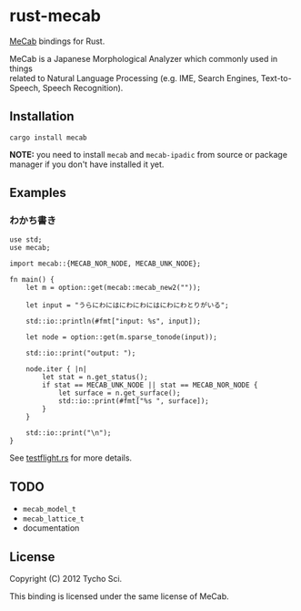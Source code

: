  rust-mecab
============

[MeCab](http://mecab.sourceforge.net/) bindings for Rust.

MeCab is a Japanese Morphological Analyzer which commonly used in things  
related to Natural Language Processing
(e.g. IME, Search Engines, Text-to-Speech, Speech Recognition).

 Installation
--------------

    cargo install mecab

**NOTE:** you need to install `mecab` and `mecab-ipadic` from source or package manager
if you don't have installed it yet.

 Examples
----------

### わかち書き

    use std;
    use mecab;

    import mecab::{MECAB_NOR_NODE, MECAB_UNK_NODE};

    fn main() {
        let m = option::get(mecab::mecab_new2(""));

        let input = "うらにわにはにわにわにはにわにわとりがいる";

        std::io::println(#fmt["input: %s", input]);

        let node = option::get(m.sparse_tonode(input));

        std::io::print("output: ");

        node.iter { |n|
            let stat = n.get_status();
            if stat == MECAB_UNK_NODE || stat == MECAB_NOR_NODE {
                let surface = n.get_surface();
                std::io::print(#fmt["%s ", surface]);
            }
        }

        std::io::print("\n");
    }


See [testflight.rs](https://github.com/tychosci/rust-mecab/blob/master/testflight.rs)
for more details.

 TODO
------

- `mecab_model_t`
- `mecab_lattice_t`
- documentation

 License
---------

Copyright (C) 2012 Tycho Sci.

This binding is licensed under the same license of MeCab.
